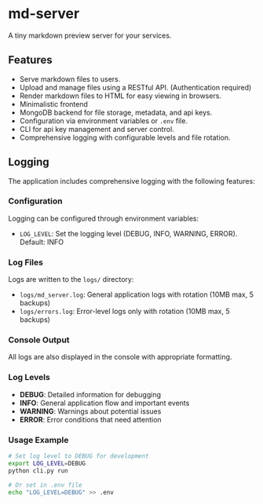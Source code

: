 # md-server

A tiny markdown preview server for your services.

## Features

- Serve markdown files to users.
- Upload and manage files using a RESTful API. (Authentication required)
- Render markdown files to HTML for easy viewing in browsers.
- Minimalistic frontend
- MongoDB backend for file storage, metadata, and api keys.
- Configuration via environment variables or `.env` file.
- CLI for api key management and server control.
- Comprehensive logging with configurable levels and file rotation.

## Logging

The application includes comprehensive logging with the following features:

### Configuration

Logging can be configured through environment variables:

- `LOG_LEVEL`: Set the logging level (DEBUG, INFO, WARNING, ERROR). Default: INFO

### Log Files

Logs are written to the `logs/` directory:

- `logs/md_server.log`: General application logs with rotation (10MB max, 5 backups)
- `logs/errors.log`: Error-level logs only with rotation (10MB max, 5 backups)

### Console Output

All logs are also displayed in the console with appropriate formatting.

### Log Levels

- **DEBUG**: Detailed information for debugging
- **INFO**: General application flow and important events
- **WARNING**: Warnings about potential issues
- **ERROR**: Error conditions that need attention

### Usage Example

```bash
# Set log level to DEBUG for development
export LOG_LEVEL=DEBUG
python cli.py run

# Or set in .env file
echo "LOG_LEVEL=DEBUG" >> .env
```
